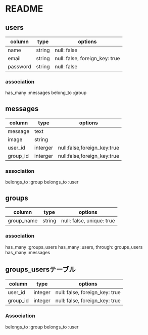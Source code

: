 # README
<!-- 
This README would normally document whatever steps are necessary to get the
application up and running.

Things you may want to cover:

* Ruby version

* System dependencies

* Configuration

* Database creation

* Database initialization

* How to run the test suite

* Services (job queues, cache servers, search engines, etc.)

* Deployment instructions

* ... -->

## users
|column|type|options|
|------|----|-------|
|name|string|null: false|
|email|string|null: false, foreign_key: true|
|password|string|null: false|
### association
has_many :messages
belong_to :group

## messages
|column|type|options|
|------|----|-------|
|message|text||
|image|string||
|user_id|interger|null:false,foreign_key:true|
|group_id|interger|null:false,foreign_key:true|
### association
belongs_to :group
belongs_to :user

## groups
|column|type|options|
|------|----|-------|
|group_name|string|null: false, unique: true|
### association
has_many :groups_users
has_many :users, through: groups_users
has_many :messages

## groups_usersテーブル
|column|type|options|
|------|----|-------|
|user_id|integer|null: false, foreign_key: true|
|group_id|integer|null: false, foreign_key: true|
### Association
 belongs_to :group
 belongs_to :user


